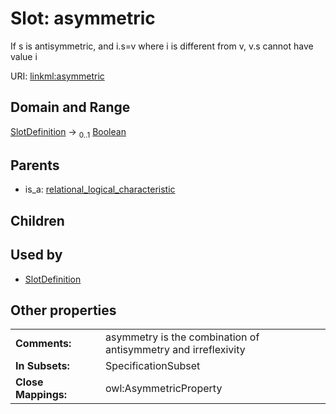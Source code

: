 
# Slot: asymmetric

If s is antisymmetric, and i.s=v where i is different from v, v.s cannot have value i

URI: [linkml:asymmetric](https://w3id.org/linkml/asymmetric)


## Domain and Range

[SlotDefinition](SlotDefinition.md) &#8594;  <sub>0..1</sub> [Boolean](types/Boolean.md)

## Parents

 *  is_a: [relational_logical_characteristic](relational_logical_characteristic.md)

## Children


## Used by

 * [SlotDefinition](SlotDefinition.md)

## Other properties

|  |  |  |
| --- | --- | --- |
| **Comments:** | | asymmetry is the combination of antisymmetry and irreflexivity |
| **In Subsets:** | | SpecificationSubset |
| **Close Mappings:** | | owl:AsymmetricProperty |